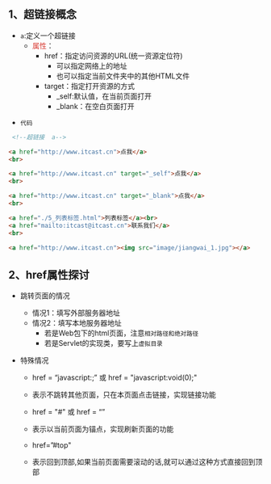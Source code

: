 ## 1、超链接概念

* `a`:定义一个超链接
	* <font color="#d83931">属性</font>：
		* href：指定访问资源的URL(统一资源定位符)
			* 可以指定网络上的地址
			* 也可以指定当前文件夹中的其他HTML文件
		* target：指定打开资源的方式
			* \_self:默认值，在当前页面打开
			* \_blank：在空白页面打开

- `代码`
```html
 <!--超链接  a-->

<a href="http://www.itcast.cn">点我</a>
<br>

<a href="http://www.itcast.cn" target="_self">点我</a>
<br>

<a href="http://www.itcast.cn" target="_blank">点我</a>
<br>

<a href="./5_列表标签.html">列表标签</a><br>
<a href="mailto:itcast@itcast.cn">联系我们</a>
<br>

<a href="http://www.itcast.cn"><img src="image/jiangwai_1.jpg"></a>
```

## 2、href属性探讨

- 跳转页面的情况
	- 情况1：填写外部服务器地址
	- 情况2：填写本地服务器地址
		- 若是Web包下的html页面，注意`相对路径和绝对路径`
		- 若是Servlet的实现类，要写上`虚拟目录`

- 特殊情况
	- href = “javascript:;”  或  href = "javascript:void(0);"
	- 表示不跳转其他页面，只在本页面点击链接，实现链接功能

	- href = "#"   或 href = “”
	- 表示以当前页面为锚点，实现刷新页面的功能

	- href=”#top"
	- 表示回到顶部,如果当前页面需要滚动的话,就可以通过这种方式直接回到顶部
